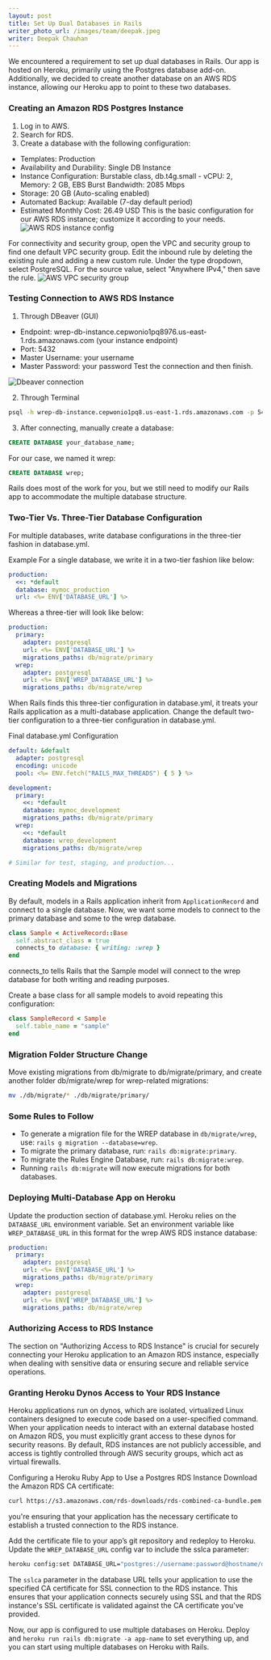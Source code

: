 ```yaml
---
layout: post
title: Set Up Dual Databases in Rails
writer_photo_url: /images/team/deepak.jpeg
writer: Deepak Chauhan
---
```


We encountered a requirement to set up dual databases in Rails. Our app is hosted on Heroku, primarily using the Postgres database add-on. Additionally, we decided to create another database on an AWS RDS instance, allowing our Heroku app to point to these two databases.

### Creating an Amazon RDS Postgres Instance
1. Log in to AWS.
2. Search for RDS.
3. Create a database with the following configuration:
- Templates: Production
- Availability and Durability: Single DB Instance
- Instance Configuration: Burstable class, db.t4g.small - vCPU: 2, Memory: 2 GB, EBS Burst Bandwidth: 2085 Mbps
- Storage: 20 GB (Auto-scaling enabled)
- Automated Backup: Available (7-day default period)
- Estimated Monthly Cost: 26.49 USD
This is the basic configuration for our AWS RDS instance; customize it according to your needs.
![AWS RDS instance config](/assets/img/aws_rds_instance_config.png)

For connectivity and security group, open the VPC and security group to find one default VPC security group. Edit the inbound rule by deleting the existing rule and adding a new custom rule. Under the type dropdown, select PostgreSQL. For the source value, select "Anywhere IPv4," then save the rule.
![AWS VPC security group](/assets/img/vpc_security_group.png/)

### Testing Connection to AWS RDS Instance
1. Through DBeaver (GUI)
- Endpoint: wrep-db-instance.cepwonio1pq8976.us-east-1.rds.amazonaws.com (your instance endpoint)
- Port: 5432
- Master Username: your username
- Master Password: your password
Test the connection and then finish.

![Dbeaver connection](/assets/img/dbeaver_connection.png)

2. Through Terminal

```bash
psql -h wrep-db-instance.cepwonio1pq8.us-east-1.rds.amazonaws.com -p 5432 -U username -d postgres
```
3. After connecting, manually create a database:

```sql
CREATE DATABASE your_database_name;
```
For our case, we named it wrep:

```sql
CREATE DATABASE wrep;
```
Rails does most of the work for you, but we still need to modify our Rails app to accommodate the multiple database structure.

### Two-Tier Vs. Three-Tier Database Configuration
For multiple databases, write database configurations in the three-tier fashion in database.yml.

Example
For a single database, we write it in a two-tier fashion like below:

```yaml
production:
  <<: *default
  database: mymoc_production
  url: <%= ENV['DATABASE_URL'] %>
```
Whereas a three-tier will look like below:

```yaml
production:
  primary:
    adapter: postgresql
    url: <%= ENV['DATABASE_URL'] %>
    migrations_paths: db/migrate/primary
  wrep:
    adapter: postgresql
    url: <%= ENV['WREP_DATABASE_URL'] %>
    migrations_paths: db/migrate/wrep
```

When Rails finds this three-tier configuration in database.yml, it treats your Rails application as a multi-database application. Change the default two-tier configuration to a three-tier configuration in database.yml.

Final database.yml Configuration
```yaml
default: &default
  adapter: postgresql
  encoding: unicode
  pool: <%= ENV.fetch("RAILS_MAX_THREADS") { 5 } %>

development:
  primary:
    <<: *default
    database: mymoc_development
    migrations_paths: db/migrate/primary
  wrep:
    <<: *default
    database: wrep_development
    migrations_paths: db/migrate/wrep

# Similar for test, staging, and production...
```

### Creating Models and Migrations
By default, models in a Rails application inherit from ```ApplicationRecord``` and connect to a single database. Now, we want some models to connect to the primary database and some to the wrep database.

```ruby
class Sample < ActiveRecord::Base
  self.abstract_class = true
  connects_to database: { writing: :wrep }
end
```
connects_to tells Rails that the Sample model will connect to the wrep database for both writing and reading purposes.

Create a base class for all sample models to avoid repeating this configuration:

```ruby
class SampleRecord < Sample
  self.table_name = "sample"
end
```

### Migration Folder Structure Change
Move existing migrations from db/migrate to db/migrate/primary, and create another folder db/migrate/wrep for wrep-related migrations:

```bash
mv ./db/migrate/* ./db/migrate/primary/
```
### Some Rules to Follow
- To generate a migration file for the WREP database in ```db/migrate/wrep```, use: ```rails g migration --database=wrep```.
- To migrate the primary database, run: ```rails db:migrate:primary```.
- To migrate the Rules Engine Database, run: ```rails db:migrate:wrep```.
- Running ```rails db:migrate``` will now execute migrations for both databases.

### Deploying Multi-Database App on Heroku
Update the production section of database.yml. Heroku relies on the ```DATABASE_URL``` environment variable. Set an environment variable like ```WREP_DATABASE_URL``` in this format for the wrep AWS RDS instance database:

```yaml
production:
  primary:
    adapter: postgresql
    url: <%= ENV['DATABASE_URL'] %>
    migrations_paths: db/migrate/primary
  wrep:
    adapter: postgresql
    url: <%= ENV['WREP_DATABASE_URL'] %>
    migrations_paths: db/migrate/wrep
```

### Authorizing Access to RDS Instance
The section on "Authorizing Access to RDS Instance" is crucial for securely connecting your Heroku application to an Amazon RDS instance, especially when dealing with sensitive data or ensuring secure and reliable service operations. 
### Granting Heroku Dynos Access to Your RDS Instance
Heroku applications run on dynos, which are isolated, virtualized Linux containers designed to execute code based on a user-specified command. When your application needs to interact with an external database hosted on Amazon RDS, you must explicitly grant access to these dynos for security reasons. By default, RDS instances are not publicly accessible, and access is tightly controlled through AWS security groups, which act as virtual firewalls.

Configuring a Heroku Ruby App to Use a Postgres RDS Instance
Download the Amazon RDS CA certificate:
```bash
curl https://s3.amazonaws.com/rds-downloads/rds-combined-ca-bundle.pem > ./config/amazon-rds-ca-cert.pem
```
you're ensuring that your application has the necessary certificate to establish a trusted connection to the RDS instance.

Add the certificate file to your app’s git repository and redeploy to Heroku.
Update the ```WREP_DATABASE_URL``` config var to include the sslca parameter:
```bash
heroku config:set DATABASE_URL="postgres://username:password@hostname/dbname?sslca=config/amazon-rds-ca-cert.pem" -a <app_id>
```
The ```sslca``` parameter in the database URL tells your application to use the specified CA certificate for SSL connection to the RDS instance. This ensures that your application connects securely using SSL and that the RDS instance's SSL certificate is validated against the CA certificate you've provided.

Now, our app is configured to use multiple databases on Heroku. Deploy and ```heroku run rails db:migrate -a app-name``` to set everything up, and you can start using multiple databases on Heroku with Rails.
